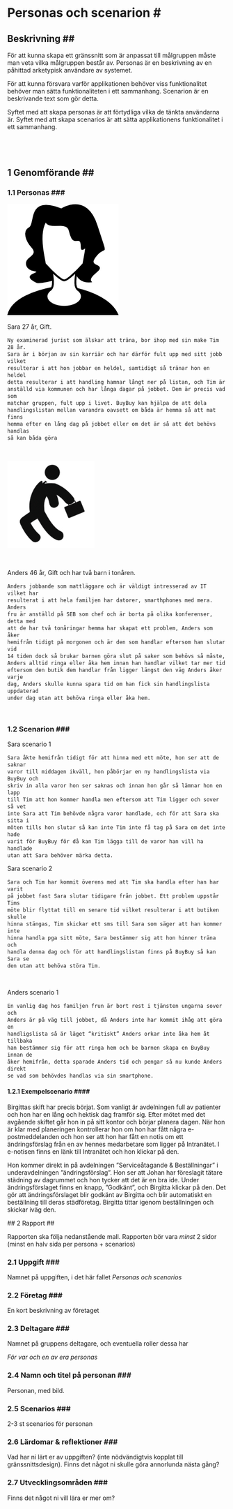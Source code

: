 Personas och scenarion \#
=========================

Beskrivning \#\#
----------------

För att kunna skapa ett gränssnitt som är anpassat till målgruppen måste man
veta vilka målgruppen består av. Personas är en beskrivning av en påhittad
arketypisk användare av systemet.

För att kunna försvara varför applikationen behöver viss funktionalitet behöver
man sätta funktionaliteten i ett sammanhang. Scenarion är en beskrivande text
som gör detta.

Syftet med att skapa personas är att förtydliga vilka de tänkta användarna är.
Syftet med att skapa scenarios är att sätta applikationens funktionalitet i ett
sammanhang.

 
-

1 Genomförande \#\#
-------------------

### 1.1 Personas \#\#\#

![](<personas_scenarios.images/1FBQl8.jpg>)

Sara 27 år, Gift.

    Ny examinerad jurist som älskar att träna, bor ihop med sin make Tim 28 år.
    Sara är i början av sin karriär och har därför fult upp med sitt jobb vilket
    resulterar i att hon jobbar en heldel, samtidigt så tränar hon en heldel
    detta resulterar i att handling hamnar långt ner på listan, och Tim är
    anställd via kommunen och har långa dagar på jobbet. Dem är precis vad som
    matchar gruppen, fult upp i livet. BuyBuy kan hjälpa de att dela
    handlingslistan mellan varandra oavsett om båda är hemma så att mat finns
    hemma efter en lång dag på jobbet eller om det är så att det behövs handlas
    så kan båda göra

 

![](<personas_scenarios.images/8zjOsB.jpg>)

 

Anders 46 år, Gift och har två barn i tonåren.

    Anders jobbande som mattläggare och är väldigt intresserad av IT vilket har
    resulterat i att hela familjen har datorer, smarthphones med mera. Anders
    fru är anställd på SEB som chef och är borta på olika konferenser, detta med
    att de har två tonåringar hemma har skapat ett problem, Anders som åker
    hemifrån tidigt på morgonen och är den som handlar eftersom han slutar vid
    14 tiden dock så brukar barnen göra slut på saker som behövs så måste,
    Anders alltid ringa eller åka hem innan han handlar vilket tar mer tid
    eftersom den butik dem handlar från ligger längst den väg Anders åker varje
    dag, Anders skulle kunna spara tid om han fick sin handlingslista uppdaterad
    under dag utan att behöva ringa eller åka hem.

 

### 1.2 Scenarion \#\#\#

Sara scenario 1

    Sara åkte hemifrån tidigt för att hinna med ett möte, hon ser att de saknar
    varor till middagen ikväll, hon påbörjar en ny handlingslista via BuyBuy och
    skriv in alla varor hon ser saknas och innan hon går så lämnar hon en lapp
    till Tim att hon kommer handla men eftersom att Tim ligger och sover så vet
    inte Sara att Tim behövde några varor handlade, och för att Sara ska sitta i
    möten tills hon slutar så kan inte Tim inte få tag på Sara om det inte hade
    varit för BuyBuy för då kan Tim lägga till de varor han vill ha handlade
    utan att Sara behöver märka detta.

Sara scenario 2

    Sara och Tim har kommit överens med att Tim ska handla efter han har varit
    på jobbet fast Sara slutar tidigare från jobbet. Ett problem uppstår Tims
    möte blir flyttat till en senare tid vilket resulterar i att butiken skulle
    hinna stängas, Tim skickar ett sms till Sara som säger att han kommer inte
    hinna handla pga sitt möte, Sara bestämmer sig att hon hinner träna och
    handla denna dag och för att handlingslistan finns på BuyBuy så kan Sara se
    den utan att behöva störa Tim.

 

Anders scenario 1

    En vanlig dag hos familjen frun är bort rest i tjänsten ungarna sover och
    Anders är på väg till jobbet, då Anders inte har kommit ihåg att göra en
    handligslista så är läget “kritiskt” Anders orkar inte åka hem åt tillbaka
    han bestämmer sig för att ringa hem och be barnen skapa en BuyBuy innan de
    åker hemifrån, detta sparade Anders tid och pengar så nu kunde Anders direkt
    se vad som behövdes handlas via sin smartphone.

    

#### 1.2.1 Exempelscenario \#\#\#\#

Birgittas skift har precis börjat. Som vanligt är avdelningen full av patienter
och hon har en lång och hektisk dag framför sig. Efter mötet med det avgående
skiftet går hon in på sitt kontor och börjar planera dagen. När hon är klar med
planeringen kontrollerar hon om hon har fått några e- postmeddelanden och hon
ser att hon har fått en notis om ett ändringsförslag från en av hennes
medarbetare som ligger på Intranätet. I e-notisen finns en länk till Intranätet
och hon klickar på den.

Hon kommer direkt in på avdelningen ”Serviceåtagande & Beställningar” i
underavdelningen ”ändringsförslag”. Hon ser att Johan har föreslagit tätare
städning av dagrummet och hon tycker att det är en bra ide. Under
ändringsförslaget finns en knapp, ”Godkänt”, och Birgitta klickar på den. Det
gör att ändringsförslaget blir godkänt av Birgitta och blir automatiskt en
beställning till deras städföretag. Birgitta tittar igenom beställningen och
skickar iväg den.

\#\# 2 Rapport \#\#

Rapporten ska följa nedanstående mall. Rapporten bör vara *minst* 2 sidor (minst
en halv sida per persona + scenarios)

### 2.1 Uppgift \#\#\#

Namnet på uppgiften, i det här fallet *Personas och scenarios*

### 2.2 Företag \#\#\#

En kort beskrivning av företaget

### 2.3 Deltagare \#\#\#

Namnet på gruppens deltagare, och eventuella roller dessa har

*För var och en av era personas*

### 2.4 Namn och titel på personan \#\#\#

Personan, med bild.

### 2.5 Scenarios \#\#\#

2-3 st scenarios för personan

### 2.6 Lärdomar & reflektioner \#\#\#

Vad har ni lärt er av uppgiften? (inte nödvändigtvis kopplat till
gränssnittsdesign). Finns det något ni skulle göra annorlunda nästa gång?

### 2.7 Utvecklingsområden \#\#\#

Finns det något ni vill lära er mer om?

 

 
